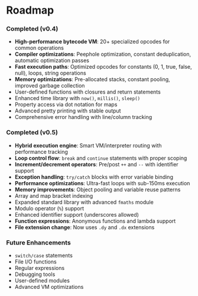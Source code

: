 # Roadmap

### Completed (v0.4)

- **High-performance bytecode VM**: 20+ specialized opcodes for common operations
- **Compiler optimizations**: Peephole optimization, constant deduplication, automatic optimization passes
- **Fast execution paths**: Optimized opcodes for constants (0, 1, true, false, null), loops, string operations
- **Memory optimizations**: Pre-allocated stacks, constant pooling, improved garbage collection
- User-defined functions with closures and return statements
- Enhanced time library with `now()`, `millis()`, `sleep()`
- Property access via dot notation for maps
- Advanced pretty printing with stable output
- Comprehensive error handling with line/column tracking

### Completed (v0.5)

- **Hybrid execution engine**: Smart VM/interpreter routing with performance tracking
- **Loop control flow**: `break` and `continue` statements with proper scoping
- **Increment/decrement operators**: Pre/post `++` and `--` with identifier support
- **Exception handling**: `try/catch` blocks with error variable binding
- **Performance optimizations**: Ultra-fast loops with sub-150ms execution
- **Memory improvements**: Object pooling and variable reuse patterns
- Array and map bracket indexing
- Expanded standard library with advanced `fmaths` module
- Modulo operator (`%`) support
- Enhanced identifier support (underscores allowed)
- **Function expressions**: Anonymous functions and lambda support
- **File extension change**: Now uses `.dy` and `.dx` extensions

### Future Enhancements

- `switch/case` statements
- File I/O functions
- Regular expressions
- Debugging tools
- User-defined modules
- Advanced VM optimizations
